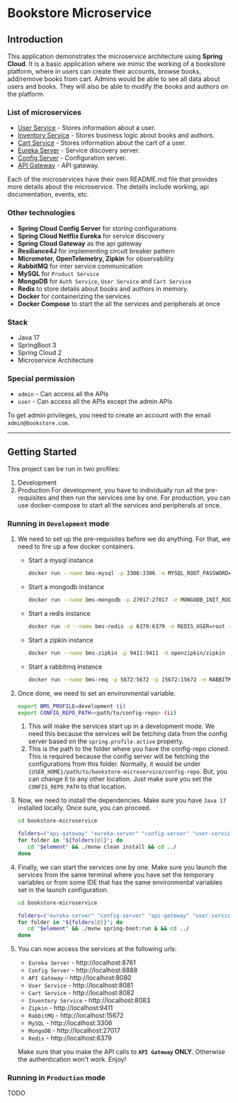 # Bookstore Microservice

## Introduction
This application demonstrates the microservice architecture using **Spring Cloud**. It is a basic application where we mimic the working of a bookstore platform, where in users can create their accounts, browse books, add/remove books from cart. Admins would be able to see all data about users and books. They will also be able to modify the books and authors on the platform. 

### List of microservices

- [User Service](./user-service) - Stores information about a user.
- [Inventory Service](./inventory-service) - Stores business logic about books and authors.
- [Cart Service](./cart-service) - Stores information about the cart of a user.
- [Eureka Server](./eureka-server) - Service discovery server.
- [Config Server](./config-server) - Configuration server.
- [API Gateway](./api-gateway) - API gateway.

Each of the microservices have their own README.md file that provides more details about the microservice.
The details include working, api documentation, events, etc.

### Other technologies

- **Spring Cloud Config Server** for storing configurations
- **Spring Cloud Netflix Eureka** for service discovery
- **Spring Cloud Gateway** as the api gateway
- **Resiliance4J** for implementing circuit breaker pattern
- **Micrometer, OpenTelemetry, Zipkin** for observability
- **RabbitMQ** for inter service communication
- **MySQL** for `Product Service`
- **MongoDB** for `Auth Service`, `User Service` and `Cart Service`
- **Redis** to store details about books and authors in memory.
- **Docker** for containerizing the services
- **Docker Compose** to start the all the services and peripherals at once

### Stack
- Java 17
- SpringBoot 3
- Spring Cloud 2
- Microservice Architecture

### Special permission
- `admin` - Can access all the APIs
- `user` - Can access all the APIs except the admin APIs

To get admin privileges, you need to create an account with the email `admin@bookstore.com`.

---
## Getting Started
This project can be run in two profiles:
1. Development
2. Production
For development, you have to individually run all the pre-requisites and then run the services one by one. 
For production, you can use docker-compose to start all the services and peripherals at once.

### Running in `Development` mode
1. We need to set up the pre-requisites before we do anything. For that, we need to fire up a few docker containers.
   - Start a mysql instance
     ```bash
     docker run --name bms-mysql -p 3306:3306 -e MYSQL_ROOT_PASSWORD=root -d mysql
     ```
   - Start a mongodb instance
     ```bash
     docker run --name bms-mongodb -p 27017:27017 -e MONGODB_INIT_ROOT_USERNAME=admin -e MONGODB_INIT_ROOT_PASSWORD=admin -d mongo
     ```
   - Start a redis instance 
     ```bash
     docker run -d --name bms-redis -p 6379:6379 -e REDIS_USER=root -e REDIS_PASSWORD=root redis
     ```
   - Start a zipkin instance
     ```bash
     docker run --name bms-zipkin -p 9411:9411 -d openzipkin/zipkin
     ```
   - Start a rabbitmq instance
     ```bash
     docker run --name bms-rmq -p 5672:5672 -p 15672:15672 -e RABBITMQ_DEFAULT_USER=guest -e RABBITMQ_DEFAULT_PASS=guest -d rabbitmq
     ```
2. Once done, we need to set an environmental variable.
   ```bash
   export BMS_PROFILE=development (i)
   export CONFIG_REPO_PATH=<path/to/config-repo> (ii)
   ```
   1. This will make the services start up in a development mode. We need this because the services will be fetching data from the config server based on the `spring.profile.active` property.
   2. This is the path to the folder where you have the config-repo cloned. This is required because the config server will be fetching the configurations from this folder. Normally, it would be under `{USER_HOME}/path/to/bookstore-microservice/config-repo`. But, you can change it to any other location. Just make sure you set the `CONFIG_REPO_PATH` to that location.
3. Now, we need to install the dependencies. Make sure you have `Java 17` installed locally. Once sure, you can proceed.
   ```bash
   cd bookstore-microservice
   
   folders=("api-gateway" "eureka-server" "config-server" "user-service" "cart-service" "inventory-service")
   for folder in "${folders[@]}"; do
      cd "$element" && ./mvnw clean install && cd ../
   done
   ```
4. Finally, we can start the services one by one. Make sure you launch the services from the same terminal where you have set the temporary variables or from 
some IDE that has the same environmental variables set in the launch configuration.
   ```bash
   cd bookstore-microservice
   
   folders=("eureka-server" "config-server" "api-gateway" "user-service" "cart-service" "inventory-service")
   for folder in "${folders[@]}"; do
      cd "$element" && ./mvnw spring-boot:run & && cd ../
   done
   ```
5. You can now access the services at the following urls:
    - `Eureka Server` - http://localhost:8761
    - `Config Server` - http://localhost:8888
    - `API Gateway` - http://localhost:8080
    - `User Service` - http://localhost:8081
    - `Cart Service` - http://localhost:8082
    - `Inventory Service` - http://localhost:8083
    - `Zipkin` - http://localhost:9411
    - `RabbitMQ` - http://localhost:15672
    - `MySQL` - http://localhost:3306
    - `MongoDB` - http://localhost:27017
    - `Redis` - http://localhost:6379
   
   Make sure that you make the API calls to **`API Gateway` ONLY**. Otherwise the authentication won't work. Enjoy!

### Running in `Production` mode
TODO